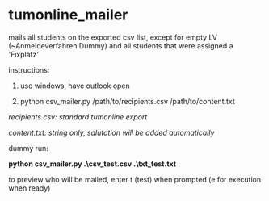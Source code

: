 # tumonline_mailer

mails all students on the exported csv list, except for empty LV (~Anmeldeverfahren Dummy) and all students that were assigned a 'Fixplatz'

instructions:

1. use windows, have outlook open


2. python csv_mailer.py /path/to/recipients.csv /path/to/content.txt


<i>recipients.csv: standard tumonline export</i>

<i>content.txt: string only, salutation will be added automatically</i>

dummy run:

<b>python csv_mailer.py .\csv_test.csv .\txt_test.txt</b>

to preview who will be mailed, enter t (test) when prompted (e for execution when ready)
